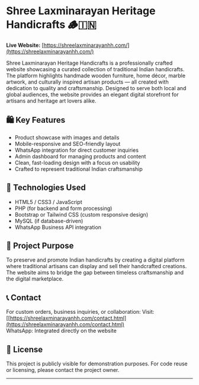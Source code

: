 # Shree Laxminarayan Heritage Handicrafts 🪵🇮🇳

**Live Website:** [https://shreelaxminarayanhh.com/](https://shreelaxminarayanhh.com/)

Shree Laxminarayan Heritage Handicrafts is a professionally crafted website showcasing a curated collection of traditional Indian handicrafts. The platform highlights handmade wooden furniture, home décor, marble artwork, and culturally inspired artisan products — all created with dedication to quality and craftsmanship. Designed to serve both local and global audiences, the website provides an elegant digital storefront for artisans and heritage art lovers alike.

## 🛍️ Key Features

- Product showcase with images and details
- Mobile-responsive and SEO-friendly layout
- WhatsApp integration for direct customer inquiries
- Admin dashboard for managing products and content
- Clean, fast-loading design with a focus on usability
- Crafted to represent traditional Indian craftsmanship

## 🔧 Technologies Used

- HTML5 / CSS3 / JavaScript
- PHP (for backend and form processing)
- Bootstrap or Tailwind CSS (custom responsive design)
- MySQL (if database-driven)
- WhatsApp Business API integration

## 🎯 Project Purpose

To preserve and promote Indian handicrafts by creating a digital platform where traditional artisans can display and sell their handcrafted creations. The website aims to bridge the gap between timeless craftsmanship and the digital marketplace.

## 📞 Contact

For custom orders, business inquiries, or collaboration:
Visit: [[https://shreelaxminarayanhh.com/contact.html](https://shreelaxminarayanhh.com/contact.html)  
WhatsApp: Integrated directly on the website

## 📄 License

This project is publicly visible for demonstration purposes. For code reuse or licensing, please contact the project owner.

---

